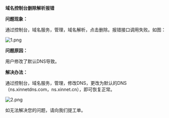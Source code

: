 **域名控制台删除解析报错**

**问题现象：**

通过控制台，域名服务，管理，域名解析，点击删除。报错接口调用失败。如图：

![1.png](https://img1.jcloudcs.com/cms/8577c0c4-1c0a-4e0e-b2b0-d623154d6d2620170901094043.png)

**问题原因：**

用户修改了默认DNS导致。

**解决办法：**

通过控制台，域名服务，管理，修改DNS，更改为默认的DNS（ns.xinnetdns.com，ns.xinnet.cn），即可恢复正常。

![2.png](https://img1.jcloudcs.com/cms/0dca0c7e-99a5-47da-9da9-964ef3861a2620170901094420.png)

如无法解决您的问题，请向我们提工单。